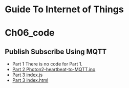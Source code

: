 # Guide To Internet of Things
# Ch06_code
## Publish Subscribe Using MQTT

+ Part 1 There is no code for Part 1.
+ [Part 2 Photon2-heartbeat-to-MQTT.ino](./Photon2-heartbeat-to-MQTT.ino)
+ [Part 3 index.js](./Ch06_Photon2_publish-to-mqtt/Chapter6_Part3/index.js)
+ [Part 3 index.html](./Ch06_Photon2_publish-to-mqtt/Chapter6_Part3/public/index.html)
